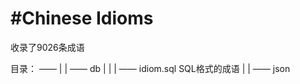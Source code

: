 #Chinese Idioms
==============

收录了9026条成语

目录：
    ——
    |
    |   —— db
    |             |
    |             —— idiom.sql   SQL格式的成语
    |
    |   —— json
